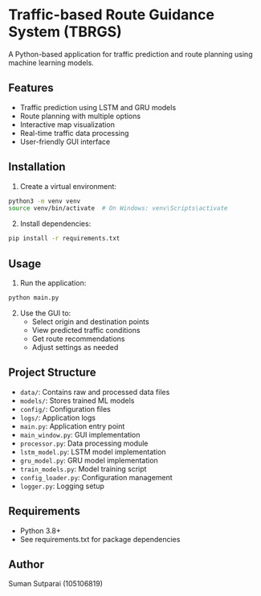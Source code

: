 # Traffic-based Route Guidance System (TBRGS)

A Python-based application for traffic prediction and route planning using machine learning models.

## Features

- Traffic prediction using LSTM and GRU models
- Route planning with multiple options
- Interactive map visualization
- Real-time traffic data processing
- User-friendly GUI interface

## Installation

1. Create a virtual environment:
```bash
python3 -m venv venv
source venv/bin/activate  # On Windows: venv\Scripts\activate
```

2. Install dependencies:
```bash
pip install -r requirements.txt
```

## Usage

1. Run the application:
```bash
python main.py
```

2. Use the GUI to:
   - Select origin and destination points
   - View predicted traffic conditions
   - Get route recommendations
   - Adjust settings as needed

## Project Structure

- `data/`: Contains raw and processed data files
- `models/`: Stores trained ML models
- `config/`: Configuration files
- `logs/`: Application logs
- `main.py`: Application entry point
- `main_window.py`: GUI implementation
- `processor.py`: Data processing module
- `lstm_model.py`: LSTM model implementation
- `gru_model.py`: GRU model implementation
- `train_models.py`: Model training script
- `config_loader.py`: Configuration management
- `logger.py`: Logging setup

## Requirements

- Python 3.8+
- See requirements.txt for package dependencies

## Author

Suman Sutparai (105106819) 